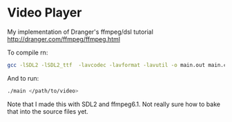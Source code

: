# Video Player
My implementation of Dranger's ffmpeg/dsl tutorial http://dranger.com/ffmpeg/ffmpeg.html

To compile rn:

```bash
gcc -lSDL2 -lSDL2_ttf  -lavcodec -lavformat -lavutil -o main.out main.c
```

And to run:

```bash
./main </path/to/video>
```

Note that I made this with SDL2 and ffmpeg6.1. Not really sure how to bake that into the source files yet.
